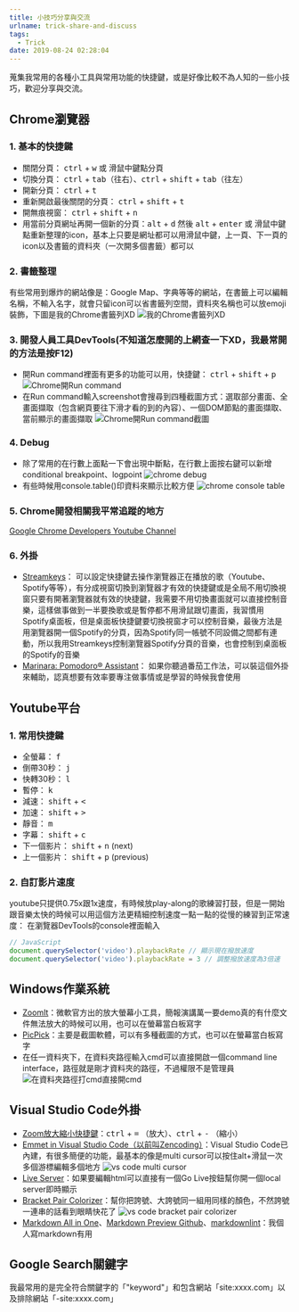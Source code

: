 ```yaml
---
title: 小技巧分享與交流
urlname: trick-share-and-discuss
tags:
  - Trick
date: 2019-08-24 02:28:04
---
```



蒐集我常用的各種小工具與常用功能的快捷鍵，或是好像比較不為人知的一些小技巧，歡迎分享與交流。

<!-- more -->

## Chrome瀏覽器

### 1. 基本的快捷鍵

* 關閉分頁： <kbd>ctrl</kbd> + <kbd>w</kbd> 或 <kbd>滑鼠中鍵</kbd>點分頁
* 切換分頁： <kbd>ctrl</kbd> + <kbd>tab</kbd>（往右）、<kbd>ctrl</kbd> + <kbd>shift</kbd> + <kbd>tab</kbd>（往左）
* 開新分頁： <kbd>ctrl</kbd> + <kbd>t</kbd>
* 重新開啟最後關閉的分頁： <kbd>ctrl</kbd> + <kbd>shift</kbd> + <kbd>t</kbd>
* 開無痕視窗： <kbd>ctrl</kbd> + <kbd>shift</kbd> + <kbd>n</kbd>
* 用當前分頁網址再開一個新的分頁：<kbd>alt</kbd> + <kbd>d</kbd> 然後 <kbd>alt</kbd> + <kbd>enter</kbd> 或 <kbd>滑鼠中鍵</kbd>點重新整理的icon，基本上只要是網址都可以用<kbd>滑鼠中鍵</kbd>，上一頁、下一頁的icon以及書籤的資料夾（一次開多個書籤）都可以

### 2. 書籤整理

有些常用到爆炸的網站像是：Google Map、字典等等的網站，在書籤上可以編輯名稱，不輸入名字，就會只留icon可以省書籤列空間，資料夾名稱也可以放emoji裝飾，下圖是我的Chrome書籤列XD
![我的Chrome書籤列XD](my-browser-bookmarks-icons.jpg)

### 3. 開發人員工具DevTools(不知道怎麼開的上網查一下XD，我最常開的方法是按F12)

* 開Run command裡面有更多的功能可以用，快捷鍵： <kbd>ctrl</kbd> + <kbd>shift</kbd> + <kbd>p</kbd>
![Chrome開Run command](chrome-run-command.jpg)
* 在Run command輸入screenshot會搜尋到四種截圖方式：選取部分畫面、全畫面擷取（包含網頁要往下滑才看的到的內容）、一個DOM節點的畫面擷取、當前顯示的畫面擷取
![Chrome開Run command截圖](chrome-run-command-screenshot.jpg)

### 4. Debug

* 除了常用的在行數上面點一下會出現中斷點，在行數上面按右鍵可以新增conditional breakpoint、logpoint
![chrome debug](chrome-debug.jpg)
* 有些時候用console.table()印資料來顯示比較方便
![chrome console table](chrome-console-table.jpg)

### 5. Chrome開發相關我平常追蹤的地方

[Google Chrome Developers Youtube Channel](https://www.youtube.com/user/ChromeDevelopers/)

### 6. 外掛

* [Streamkeys](https://chrome.google.com/webstore/detail/streamkeys/ekpipjofdicppbepocohdlgenahaneen)： 可以設定快捷鍵去操作瀏覽器正在播放的歌（Youtube、Spotify等等），有分成視窗切換到瀏覽器才有效的快捷鍵或是全局不用切換視窗只要有開著瀏覽器就有效的快捷鍵，我需要不用切換畫面就可以直接控制音樂，這樣做事做到一半要換歌或是暫停都不用滑鼠跟切畫面，我習慣用Spotify桌面板，但是桌面板快捷鍵要切換視窗才可以控制音樂，最後方法是用瀏覽器開一個Spotify的分頁，因為Spotify同一帳號不同設備之間都有連動，所以我用Streamkeys控制瀏覽器Spotify分頁的音樂，也會控制到桌面板的Spotify的音樂
* [Marinara: Pomodoro® Assistant](https://chrome.google.com/webstore/detail/marinara-pomodoro%C2%AE-assist/lojgmehidjdhhbmpjfamhpkpodfcodef)： 如果你聽過番茄工作法，可以裝這個外掛來輔助，認真想要有效率要專注做事情或是學習的時候我會使用

## Youtube平台

### 1. 常用快捷鍵

* 全螢幕： <kbd>f</kbd>
* 倒帶30秒： <kbd>j</kbd>
* 快轉30秒： <kbd>l</kbd>
* 暫停： <kbd>k</kbd>
* 減速： <kbd>shift</kbd> + <kbd><</kbd>
* 加速： <kbd>shift</kbd> + <kbd>></kbd>
* 靜音： <kbd>m</kbd>
* 字幕： <kbd>shift</kbd> + <kbd>c</kbd>
* 下一個影片： <kbd>shift</kbd> + <kbd>n</kbd> (next)
* 上一個影片： <kbd>shift</kbd> + <kbd>p</kbd> (previous)

### 2. 自訂影片速度

youtube只提供0.75x跟1x速度，有時候放play-along的歌練習打鼓，但是一開始跟音樂太快的時候可以用這個方法更精細控制速度一點一點的從慢的練習到正常速度： 在瀏覽器DevTools的console裡面輸入

```javascript
// JavaScript
document.querySelector('video').playbackRate // 顯示現在撥放速度
document.querySelector('video').playbackRate = 3 // 調整撥放速度為3倍速
```

## Windows作業系統

* [ZoomIt](https://docs.microsoft.com/zh-tw/sysinternals/downloads/zoomit)：微軟官方出的放大螢幕小工具，簡報演講萬一要demo真的有什麼文件無法放大的時候可以用，也可以在螢幕當白板寫字
* [PicPick](https://picpick.app/en/)：主要是截圖軟體，可以有多種截圖的方式，也可以在螢幕當白板寫字
* 在任一資料夾下，在資料夾路徑輸入cmd可以直接開啟一個command line interface，路徑就是剛才資料夾的路徑，不過權限不是管理員
![在資料夾路徑打cmd直接開cmd](windows-folder-cmd.jpg)

## Visual Studio Code外掛

* [Zoom放大縮小快捷鍵](https://code.visualstudio.com/docs/editor/accessibility)：<kbd>ctrl</kbd> + <kbd>=</kbd> （放大）、<kbd>ctrl</kbd> + <kbd>-</kbd> （縮小）
* [Emmet in Visual Studio Code（以前叫Zencoding）](https://code.visualstudio.com/docs/editor/emmet)：Visual Studio Code已內建，有很多簡便的功能，最基本的像是multi cursor可以按住alt+滑鼠一次多個游標編輯多個地方
![vs code multi cursor](vs-code-multi-cursor.gif)
* [Live Server](https://marketplace.visualstudio.com/items?itemName=ritwickdey.LiveServer)：如果要編輯html可以直接有一個Go Live按鈕幫你開一個local server即時顯示
* [Bracket Pair Colorizer](https://marketplace.visualstudio.com/items?itemName=CoenraadS.bracket-pair-colorizer)：幫你把誇號、大誇號同一組用同樣的顏色，不然誇號一連串的話看到眼睛快花了
![vs code bracket pair colorizer](vs-code-bracket-pair-colorizer.jpg)
* [Markdown All in One](https://marketplace.visualstudio.com/items?itemName=yzhang.markdown-all-in-one)、[Markdown Preview Github](https://marketplace.visualstudio.com/items?itemName=bierner.markdown-preview-github-styles)、[markdownlint](https://marketplace.visualstudio.com/items?itemName=DavidAnson.vscode-markdownlint)：我個人寫markdown有用

## Google Search關鍵字

我最常用的是完全符合關鍵字的「"keyword"」和包含網站「site:xxxx.com」以及排除網站「-site:xxxx.com」
